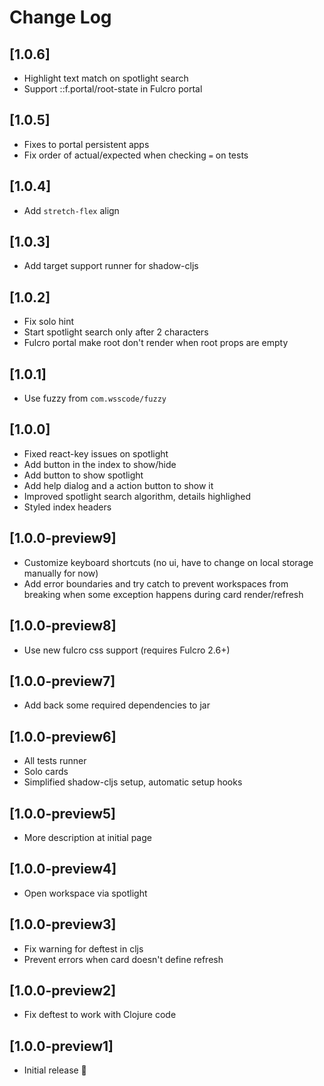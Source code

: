 # Change Log

## [1.0.6]
- Highlight text match on spotlight search
- Support ::f.portal/root-state in Fulcro portal

## [1.0.5]
- Fixes to portal persistent apps
- Fix order of actual/expected when checking `=` on tests

## [1.0.4]
- Add `stretch-flex` align

## [1.0.3]
- Add target support runner for shadow-cljs

## [1.0.2]
- Fix solo hint
- Start spotlight search  only after 2 characters
- Fulcro portal make root don't render when root props are empty

## [1.0.1]
- Use fuzzy from `com.wsscode/fuzzy`

## [1.0.0]
- Fixed react-key issues on spotlight
- Add button in the index to show/hide
- Add button to show spotlight
- Add help dialog and a action button to show it
- Improved spotlight search algorithm, details highlighed
- Styled index headers

## [1.0.0-preview9]
- Customize keyboard shortcuts (no ui, have to change on local storage manually for now)
- Add error boundaries and try catch to prevent workspaces from breaking when some exception happens during card render/refresh

## [1.0.0-preview8]
- Use new fulcro css support (requires Fulcro 2.6+)

## [1.0.0-preview7]
- Add back some required dependencies to jar

## [1.0.0-preview6]
- All tests runner
- Solo cards
- Simplified shadow-cljs setup, automatic setup hooks

## [1.0.0-preview5]
- More description at initial page

## [1.0.0-preview4]
- Open workspace via spotlight

## [1.0.0-preview3]
- Fix warning for deftest in cljs
- Prevent errors when card doesn't define refresh

## [1.0.0-preview2]
- Fix deftest to work with Clojure code

## [1.0.0-preview1]
- Initial release 🎉

